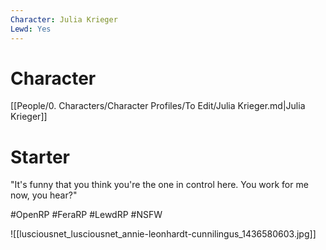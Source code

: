 ```yaml
---
Character: Julia Krieger
Lewd: Yes
---
```

# Character
[[People/0. Characters/Character Profiles/To Edit/Julia Krieger.md|Julia Krieger]]

# Starter
"It's funny that you think you're the one in control here. You work for me now, you hear?" 

#OpenRP #FeraRP #LewdRP #NSFW

![[lusciousnet_lusciousnet_annie-leonhardt-cunnilingus_1436580603.jpg]]